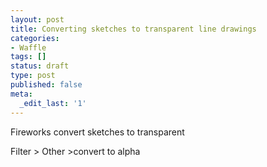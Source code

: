 ```yaml
---
layout: post
title: Converting sketches to transparent line drawings
categories:
- Waffle
tags: []
status: draft
type: post
published: false
meta:
  _edit_last: '1'
---
```

<p>Fireworks convert sketches to transparent</p>

<p>Filter > Other >convert to alpha</p>
